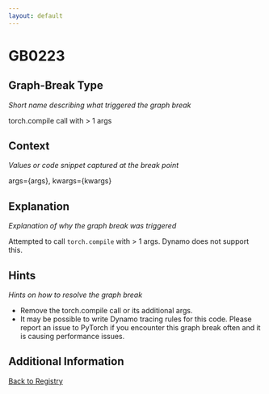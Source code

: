 ```yaml
---
layout: default
---
```

# GB0223

## Graph-Break Type
*Short name describing what triggered the graph break*

torch.compile call with > 1 args

## Context
*Values or code snippet captured at the break point*

args={args}, kwargs={kwargs}

## Explanation
*Explanation of why the graph break was triggered*

Attempted to call `torch.compile` with > 1 args. Dynamo does not support this.

## Hints
*Hints on how to resolve the graph break*

- Remove the torch.compile call or its additional args.
- It may be possible to write Dynamo tracing rules for this code. Please report an issue to PyTorch if you encounter this graph break often and it is causing performance issues.


## Additional Information

<!-- ADDITIONAL INFORMATION START - Add custom information below this line -->

<!-- ADDITIONAL INFORMATION END -->

[Back to Registry](../index.html)
